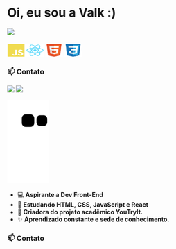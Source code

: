 # Oi, eu sou a Valk :) 
<div>
  <img height="180em" src="https://github-readme-stats.vercel.app/api?username=senabytes&show_icons=true&hide=contribs,prs&cache_seconds=86400&theme=midnight-purple"
</div>

  <div style="display: inline_block"><br>
  <img align="center" alt="Valk-Js" height="30" width="40" src="https://raw.githubusercontent.com/devicons/devicon/master/icons/javascript/javascript-plain.svg">
  <img align="center" alt="Valk-React" height="30" width="40" src="https://raw.githubusercontent.com/devicons/devicon/master/icons/react/react-original.svg">
  <img align="center" alt="Valk-HTML" height="30" width="40" src="https://raw.githubusercontent.com/devicons/devicon/master/icons/html5/html5-original.svg">
  <img align="center" alt="Valk-CSS" height="30" width="40" src="https://raw.githubusercontent.com/devicons/devicon/master/icons/css3/css3-original.svg">
</div>
 
 ### 📫 Contato
<div>
   <a href = "mailto:valkiriasenas@gmail.com"><img src="https://img.shields.io/badge/-Gmail-%23333?style=for-the-badge&logo=gmail&logoColor=white" target="_blank"></a>
  <a href="https://www.linkedin.com/in/valkiriadesenas/" target="_blank"><img src="https://img.shields.io/badge/-LinkedIn-%230077B5?style=for-the-badge&logo=linkedin&logoColor=white" target="_blank"></a> 
 
  ![Snake animation](https://github.com/rafaballerini/rafaballerini/blob/output/github-contribution-grid-snake.svg)
 
</div>
</div>

- 💻 **Aspirante a Dev Front-End**
- 🌱 **Estudando HTML, CSS, JavaScript e React** 
- 🚀 **Criadora do projeto acadêmico YouTryIt.**
- ✨ **Aprendizado constante e sede de conhecimento.**

### 📫 Contato



